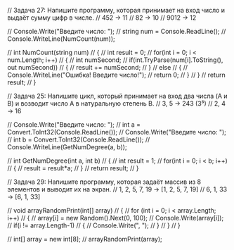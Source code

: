 // Задача 27: Напишите программу, которая принимает на вход число и выдаёт сумму цифр в числе.
// 452 -> 11
// 82 -> 10
// 9012 -> 12


// Console.Write("Введите число: ");
// string num = Console.ReadLine();
// Console.WriteLine(NumCount(num));

// int NumCount(string num)
// {
//     int result = 0;
//     for(int i = 0; i < num.Length; i++)
//     {
//         int numSecond;
//         if(int.TryParse(num[i].ToString(), out numSecond))
//         {
//             result += numSecond;
//         }
//         else
//         {
//             Console.WriteLine("Ошибка! Введите число!");
//             return 0;
//         }
//     }
//      return result;
// }


// Задача 25: Напишите цикл, который принимает на вход два числа (A и B) и возводит число A в натуральную степень B.
// 3, 5 -> 243 (3⁵)
// 2, 4 -> 16

// Console.Write("Введите число: ");
// int a = Convert.ToInt32(Console.ReadLine());
// Console.Write("Введите число: ");
// int b = Convert.ToInt32(Console.ReadLine());
// Console.WriteLine(GetNumDegree(a, b));


// int GetNumDegree(int a, int b)
// {
//     int result = 1;
//     for(int i = 0; i < b; i++)
//     {
//     result = result*a;
//     }
//     return result;
// }

// Задача 29: Напишите программу, которая задаёт массив из 8 элементов и выводит их на экран.
// 1, 2, 5, 7, 19 -> [1, 2, 5, 7, 19]
// 6, 1, 33 -> [6, 1, 33]

// void arrayRandomPrint(int[] array)
// {
//     for (int i = 0; i < array.Length; i++)
//     {
//         array[i] = new Random().Next(0, 100);
//         Console.Write(array[i]);
//         if(i != array.Length-1)
//         {
//             Console.Write(", ");
//         }
//     }
// }

// int[] array = new int[8];
// arrayRandomPrint(array);